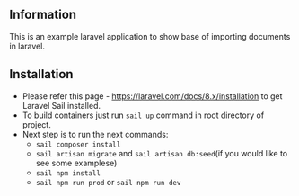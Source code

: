 ## Information
This is an example laravel application to show base of importing documents in laravel.

## Installation
- Please refer this page - https://laravel.com/docs/8.x/installation to get Laravel Sail installed.
- To build containers just run `sail up` command in root directory of project.
- Next step is to run the next commands:
    - `sail composer install`
    - `sail artisan migrate` and `sail artisan db:seed`(if you would like to see some examplese)
    - `sail npm install`
    - `sail npm run prod` or `sail npm run dev`   


